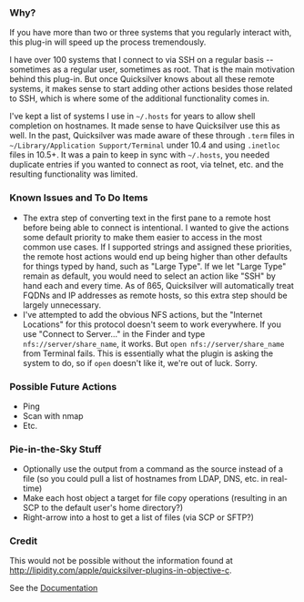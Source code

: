 ### Why? ###

If you have more than two or three systems that you regularly interact with, this plug-in will speed up the process tremendously.

I have over 100 systems that I connect to via SSH on a regular basis -- sometimes as a regular user, sometimes as root. That is the main motivation behind this plug-in. But once Quicksilver knows about all these remote systems, it makes sense to start adding other actions besides those related to SSH, which is where some of the additional functionality comes in.

I've kept a list of systems I use in `~/.hosts` for years to allow shell completion on hostnames. It made sense to have Quicksilver use this as well. In the past, Quicksilver was made aware of these through `.term` files in `~/Library/Application Support/Terminal` under 10.4 and using `.inetloc` files in 10.5+. It was a pain to keep in sync with `~/.hosts`, you needed duplicate entries if you wanted to connect as root, via telnet, etc. and the resulting functionality was limited.

### Known Issues and To Do Items ###

  * The extra step of converting text in the first pane to a remote host before being able to connect is intentional. I wanted to give the actions some default priority to make them easier to access in the most common use cases. If I supported strings and assigned these priorities, the remote host actions would end up being higher than other defaults for things typed by hand, such as "Large Type". If we let "Large Type" remain as default, you would need to select an action like "SSH" by hand each and every time. As of ß65, Quicksilver will automatically treat FQDNs and IP addresses as remote hosts, so this extra step should be largely unnecessary.
  * I've attempted to add the obvious NFS actions, but the "Internet Locations" for this protocol doesn't seem to work everywhere. If you use "Connect to Server…" in the Finder and type `nfs://server/share_name`, it works. But `open nfs://server/share_name` from Terminal fails. This is essentially what the plugin is asking the system to do, so if `open` doesn't like it, we're out of luck. Sorry.

### Possible Future Actions ###

  * Ping
  * Scan with nmap
  * Etc.

### Pie-in-the-Sky Stuff ###

  * Optionally use the output from a command as the source instead of a file
    (so you could pull a list of hostnames from LDAP, DNS, etc. in real-time)
  * Make each host object a target for file copy operations
    (resulting in an SCP to the default user's home directory?)
  * Right-arrow into a host to get a list of files (via SCP or SFTP?)

### Credit ###

This would not be possible without the information found at <http://lipidity.com/apple/quicksilver-plugins-in-objective-c>.

See the [Documentation](Documentation.mdown)
